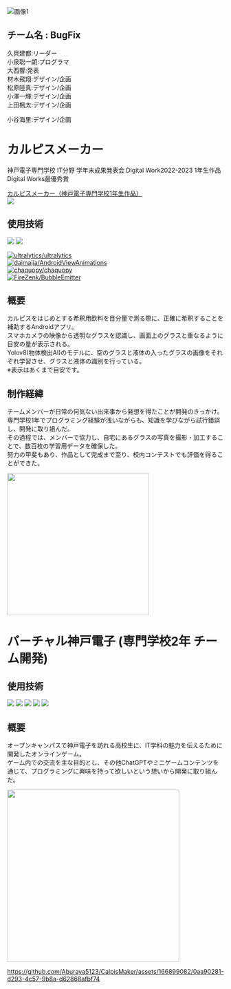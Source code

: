 <div id="top"></div>

![画像1](https://github.com/Aburaya5123/CalpisMaker/assets/166899082/49d7904c-1e7b-4115-99b9-41dbbb8aa7dd)


## チーム名 : BugFix  
久貝建都:リーダー  
小泉聡一朗:プログラマ  
大西響:発表  
材木飛翔:デザイン/企画  
松原陸真:デザイン/企画   
小澤一輝:デザイン/企画   
上田楓太:デザイン/企画  
  
小谷海里:デザイン/企画  


# カルピスメーカー

神戸電子専門学校 IT分野 学年末成果発表会 Digital Work2022-2023 1年生作品  
Digital Works最優秀賞  
  
[カルピスメーカー（神戸電子専門学校1年生作品）](https://www.youtube.com/watch?v=JbsXV3P6u7Q)  
[![](https://img.youtube.com/vi/JbsXV3P6u7Q/0.jpg)](https://www.youtube.com/watch?v=JbsXV3P6u7Q)  


## 使用技術

<p style="display: inline">
  <img src="https://img.shields.io/badge/-Android-3DDC84.svg?logo=android&style=flat&logoColor=white">  <img src="https://img.shields.io/badge/-TFlite-FF6F00.svg?logo=tensorflow&style=flat&logoColor=white">
  
  [![ultralytics/ultralytics](https://img.shields.io/github/stars/ultralytics/ultralytics?style=flat&label=ultralytics/ultralytics)](https://github.com/ultralytics/ultralytics)  
  [![daimajia/AndroidViewAnimations](https://img.shields.io/github/stars/daimajia/AndroidViewAnimations?style=flat&label=daimajia/AndroidViewAnimations)](https://github.com/daimajia/AndroidViewAnimations)  
  [![chaquopy/chaquopy](https://img.shields.io/github/stars/chaquo/chaquopy?style=flat&label=chaquopy/chaquopy)](https://github.com/chaquo/chaquopy)  
  [![FireZenk/BubbleEmitter](https://img.shields.io/github/stars/FireZenk/BubbleEmitter?style=flat&label=FireZenk/BubbleEmitter)](https://github.com/FireZenk/BubbleEmitter)  
    
</p> 

## 概要

カルピスをはじめとする希釈用飲料を目分量で測る際に、正確に希釈することを補助するAndroidアプリ。  
スマホカメラの映像から透明なグラスを認識し、画面上のグラスと重なるように目安の量が表示される。  
Yolov8(物体検出AI)のモデルに、空のグラスと液体の入ったグラスの画像をそれぞれ学習させ、グラスと液体の識別を行っている。  
※表示はあくまで目安です。  
  

## 制作経緯

チームメンバーが日常の何気ない出来事から発想を得たことが開発のきっかけ。  
専門学校1年でプログラミング経験が浅いながらも、知識を学びながら試行錯誤し、開発に取り組んだ。  
その過程では、メンバーで協力し、自宅にあるグラスの写真を撮影・加工することで、数百枚の学習用データを確保した。  
努力の甲斐もあり、作品として完成まで至り、校内コンテストでも評価を得ることができた。  


<img src="https://github.com/Aburaya5123/CalpisMaker/assets/166899082/d3adaf25-7e61-4cd9-bcf7-20adb7de2148" width=330>

  
# バーチャル神戸電子 (専門学校2年 チーム開発)

## 使用技術

<p style="display: inline">
  <img src="https://img.shields.io/badge/-Python-3776AB.svg?logo=python&style=flat&logoColor=white"> <img src="https://img.shields.io/badge/-CSharp-512BD4.svg?logo=csharp&style=flat&logoColor=white">
  <img src="https://img.shields.io/badge/-GoogleCloud-4285F4.svg?logo=googlecloud&style=flat&logoColor=white"> <img src="https://img.shields.io/badge/-Firebase-FFCA28.svg?logo=firebase&style=flat&logoColor=white">
  <img src="https://img.shields.io/badge/-Unity-FFFFFF.svg?logo=unity&style=flat&logoColor=black">
  
</p> 

## 概要

オープンキャンパスで神戸電子を訪れる高校生に、IT学科の魅力を伝えるために開発したオンラインゲーム。  
ゲーム内での交流を主な目的とし、その他ChatGPTやミニゲームコンテンツを通じて、プログラミングに興味を持って欲しいという想いから開発に取り組んだ。  


<img src="https://github.com/Aburaya5123/CalpisMaker/assets/166899082/e55fd8a7-66d4-45eb-8f47-49c7be995c65" width=400>


https://github.com/Aburaya5123/CalpisMaker/assets/166899082/0aa90281-d293-4c57-9b8a-d62868afbf74

